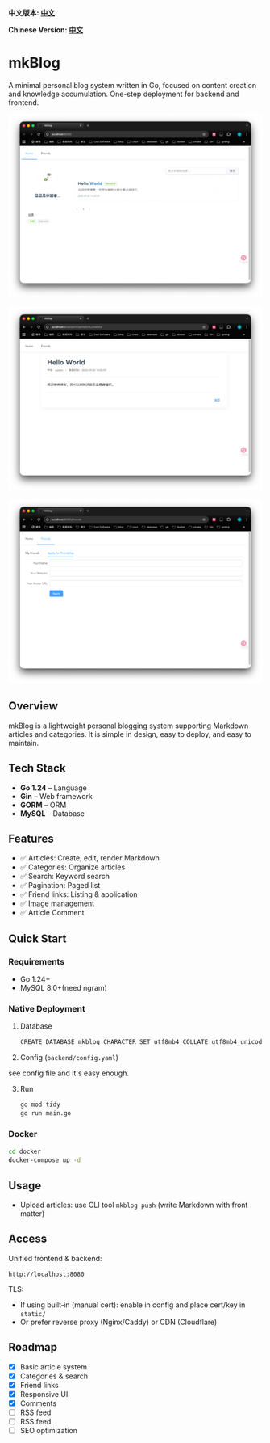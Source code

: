 **中文版本: [中文](README.md).**

**Chinese Version: [中文](README.md)**

# mkBlog

A minimal personal blog system written in Go, focused on content creation and knowledge accumulation. One-step deployment for backend and frontend.

![Home](./docs/images/home.png)

![Article](./docs/images/article.png)

![ApplyFriend](./docs/images/apply_friend.png)

## Overview

mkBlog is a lightweight personal blogging system supporting Markdown articles and categories. It is simple in design, easy to deploy, and easy to maintain.

## Tech Stack

- **Go 1.24** – Language
- **Gin** – Web framework
- **GORM** – ORM
- **MySQL** – Database

## Features

- ✅ Articles: Create, edit, render Markdown
- ✅ Categories: Organize articles
- ✅ Search: Keyword search
- ✅ Pagination: Paged list
- ✅ Friend links: Listing & application
- ✅ Image management
- ✅ Article Comment

## Quick Start

### Requirements
- Go 1.24+
- MySQL 8.0+(need ngram)

### Native Deployment

1. Database
   ```bash
   CREATE DATABASE mkblog CHARACTER SET utf8mb4 COLLATE utf8mb4_unicode_ci;
   ```

2. Config (`backend/config.yaml`)

see config file and it's easy enough.

3. Run
   ```bash
   go mod tidy
   go run main.go
   ```

### Docker

```bash
cd docker
docker-compose up -d
```

## Usage

- Upload articles: use CLI tool `mkblog push` (write Markdown with front matter)

## Access

Unified frontend & backend:
```
http://localhost:8080
```

TLS:
- If using built‑in (manual cert): enable in config and place cert/key in `static/`
- Or prefer reverse proxy (Nginx/Caddy) or CDN (Cloudflare)

## Roadmap

- [x] Basic article system
- [x] Categories & search
- [x] Friend links
- [x] Responsive UI
- [x] Comments
- [ ] RSS feed
- [ ] RSS feed
- [ ] SEO optimization